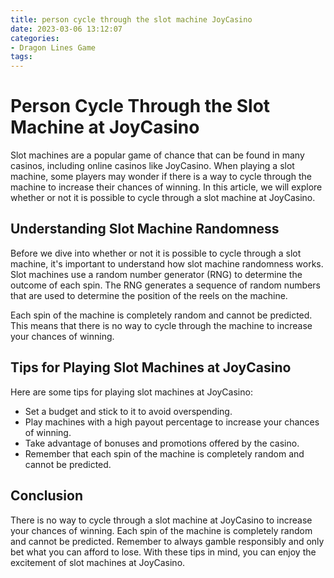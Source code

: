 ```yaml
---
title: person cycle through the slot machine JoyCasino
date: 2023-03-06 13:12:07
categories:
- Dragon Lines Game
tags:
---
```



# Person Cycle Through the Slot Machine at JoyCasino

Slot machines are a popular game of chance that can be found in many casinos, including online casinos like JoyCasino. When playing a slot machine, some players may wonder if there is a way to cycle through the machine to increase their chances of winning. In this article, we will explore whether or not it is possible to cycle through a slot machine at JoyCasino.

## Understanding Slot Machine Randomness

Before we dive into whether or not it is possible to cycle through a slot machine, it's important to understand how slot machine randomness works. Slot machines use a random number generator (RNG) to determine the outcome of each spin. The RNG generates a sequence of random numbers that are used to determine the position of the reels on the machine.

Each spin of the machine is completely random and cannot be predicted. This means that there is no way to cycle through the machine to increase your chances of winning.

## Tips for Playing Slot Machines at JoyCasino

Here are some tips for playing slot machines at JoyCasino:

- Set a budget and stick to it to avoid overspending.
- Play machines with a high payout percentage to increase your chances of winning.
- Take advantage of bonuses and promotions offered by the casino.
- Remember that each spin of the machine is completely random and cannot be predicted.

## Conclusion

There is no way to cycle through a slot machine at JoyCasino to increase your chances of winning. Each spin of the machine is completely random and cannot be predicted. Remember to always gamble responsibly and only bet what you can afford to lose. With these tips in mind, you can enjoy the excitement of slot machines at JoyCasino.